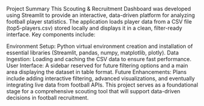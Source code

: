 Project Summary
This Scouting & Recruitment Dashboard was developed using Streamlit to provide an interactive, data-driven platform for analyzing football player statistics. The application loads player data from a CSV file (top5-players.csv) stored locally and displays it in a clean, filter-ready interface. Key components include:

Environment Setup: Python virtual environment creation and installation of essential libraries (Streamlit, pandas, numpy, matplotlib, plotly).
Data Ingestion: Loading and caching the CSV data to ensure fast performance.
User Interface: A sidebar reserved for future filtering options and a main area displaying the dataset in table format.
Future Enhancements: Plans include adding interactive filtering, advanced visualizations, and eventually integrating live data from football APIs.
This project serves as a foundational stage for a comprehensive scouting tool that will support data-driven decisions in football recruitment.